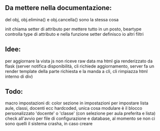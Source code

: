 ## Da mettere nella documentazione:

del obj, obj.elimina() e obj.cancella() sono la stessa cosa

init chiama setter di attributo per mettere tutto in un posto, beartype controlla type di attributo e nella funzione setter definisco io altri filtri

## Idee:

per aggiornare la vista js non riceve raw data ma html gia renderizzato da flask (server notifica disponibilità, cli richiede aggiornamento, server fa un render template della parte richiesta e la manda a cli, cli rimpiazza html interno di div)

## Todo:

macro impostazioni di: color
sezione in impostazioni per impostare lista aule, classi, docenti ecc hardcoded, unica cosa modulare è il blocco personalizzato 'docente' o 'classe' (con selezione per aula preferita e lista)
check all'avvio per file di configurazione e database, al momento se non ci sono quelli il sistema crasha, in caso creare 
